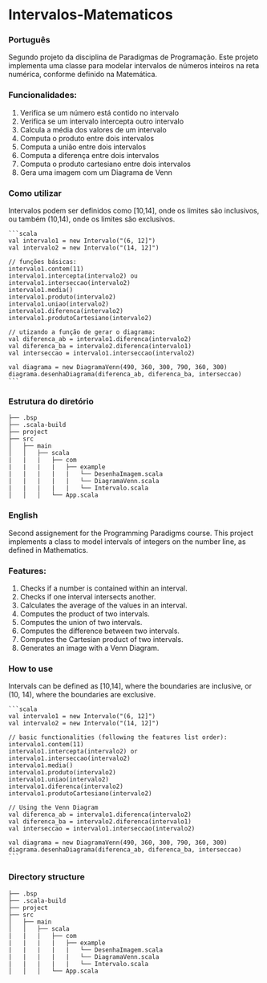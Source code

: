 # Intervalos-Matematicos

### Português

Segundo projeto da disciplina de Paradigmas de Programação. Este projeto implementa uma classe para modelar intervalos de números inteiros na reta numérica, conforme definido na Matemática.

### Funcionalidades:
  1. Verifica se um número está contido no intervalo
  2. Verifica se um intervalo intercepta outro intervalo
  3. Calcula a média dos valores de um intervalo
  4. Computa o produto entre dois intervalos
  5. Computa a união entre dois intervalos
  6. Computa a diferença entre dois intervalos
  7. Computa o produto cartesiano entre dois intervalos
  8. Gera uma imagem com um Diagrama de Venn

### Como utilizar

Intervalos podem ser definidos como \[10,14\], onde os limites são inclusivos, ou também (10,14), onde os limites são exclusivos. 

    ```scala
    val intervalo1 = new Intervalo("(6, 12]")
    val intervalo2 = new Intervalo("(14, 12]")
    
    // funções básicas:
    intervalo1.contem(11)
    intervalo1.intercepta(intervalo2) ou intervalo1.interseccao(intervalo2)
    intervalo1.media()
    intervalo1.produto(intervalo2) 
    intervalo1.uniao(intervalo2) 
    intervalo1.diferenca(intervalo2) 
    intervalo1.produtoCartesiano(intervalo2)

    // utizando a função de gerar o diagrama:
    val diferenca_ab = intervalo1.diferenca(intervalo2)
    val diferenca_ba = intervalo2.diferenca(intervalo1)
    val interseccao = intervalo1.interseccao(intervalo2)

    val diagrama = new DiagramaVenn(490, 360, 300, 790, 360, 300)
    diagrama.desenhaDiagrama(diferenca_ab, diferenca_ba, interseccao)
    ```

### Estrutura do diretório
    
    ├── .bsp
    ├── .scala-build
    ├── project
    ├── src
    │   ├── main
    │   │   ├── scala
    |   |   |   ├── com  
    |   |   |   |   ├── example
    |   |   |   |   |   └── DesenhaImagem.scala
    |   |   |   |   |   └── DiagramaVenn.scala
    |   |   |   |   |   └── Intervalo.scala
    │   │   │   └── App.scala


### English

Second assignement for the Programming Paradigms course. This project implements a class to model intervals of integers on the number line, as defined in Mathematics.

### Features:
  1. Checks if a number is contained within an interval.
  2. Checks if one interval intersects another.
  3. Calculates the average of the values in an interval.
  4. Computes the product of two intervals.
  5. Computes the union of two intervals.
  6. Computes the difference between two intervals.
  7. Computes the Cartesian product of two intervals.
  8. Generates an image with a Venn Diagram.

### How to use

Intervals can be defined as \[10,14\], where the boundaries are inclusive, or (10, 14), where the boundaries are exclusive.

    ```scala
    val intervalo1 = new Intervalo("(6, 12]")
    val intervalo2 = new Intervalo("(14, 12]")
    
    // basic functionalities (following the features list order):
    intervalo1.contem(11)
    intervalo1.intercepta(intervalo2) or intervalo1.interseccao(intervalo2)
    intervalo1.media()
    intervalo1.produto(intervalo2) 
    intervalo1.uniao(intervalo2) 
    intervalo1.diferenca(intervalo2) 
    intervalo1.produtoCartesiano(intervalo2)

    // Using the Venn Diagram
    val diferenca_ab = intervalo1.diferenca(intervalo2)
    val diferenca_ba = intervalo2.diferenca(intervalo1)
    val interseccao = intervalo1.interseccao(intervalo2)

    val diagrama = new DiagramaVenn(490, 360, 300, 790, 360, 300)
    diagrama.desenhaDiagrama(diferenca_ab, diferenca_ba, interseccao)
    ```

### Directory structure

    ├── .bsp
    ├── .scala-build
    ├── project
    ├── src
    │   ├── main
    │   │   ├── scala
    |   |   |   ├── com  
    |   |   |   |   ├── example
    |   |   |   |   |   └── DesenhaImagem.scala
    |   |   |   |   |   └── DiagramaVenn.scala
    |   |   |   |   |   └── Intervalo.scala
    │   │   │   └── App.scala
